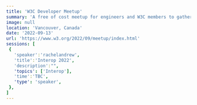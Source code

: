 ```yaml
---
title: 'W3C Developer Meetup'
summary: 'A free of cost meetup for engineers and W3C members to gather for an evening of demonstrations, presentations, and discussions with the W3C community'
image: null
location: 'Vancouver, Canada'
date: '2022-09-13'
url: 'https://www.w3.org/2022/09/meetup/index.html'
sessions: [
 {
   'speaker':'rachelandrew',
   'title':'Interop 2022',
   'description':"",
   'topics': ['Interop'],
   'time':'TBC',
   'type': 'speaker',
 },
]
---
```

